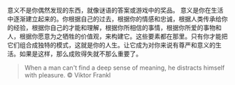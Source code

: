 意义不是你偶然发现的东西，就像谜语的答案或游戏中的奖品。
意义是你在生活中逐渐建立起来的。你根据自己的过去，根据你的情感和忠诚，根据人类传承给你的经验，根据你自己的才能和理解，根据你所相信的事情，根据你所爱的事物和人，根据你愿意为之牺牲的价值观，来构建它。这些要素都在那里。只有你才能把它们组合成独特的模式，这就是你的人生。让它成为对你来说有尊严和意义的生活。如果是这样，那么成败得失就不那么重要了。

>When a man can't find a deep sense of meaning, he distracts himself with pleasure.
>© Viktor Frankl